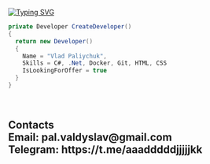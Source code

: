 [![Typing SVG](https://readme-typing-svg.herokuapp.com?color=%2336BCF7&lines=Computer+science+student)](https://git.io/typing-svg)
<br>
```c#
private Developer CreateDeveloper() 
{  
  return new Developer() 
  {  
    Name = "Vlad Paliychuk",  
    Skills = C#, .Net, Docker, Git, HTML, CSS   
    IsLookingForOffer = true  
  }  
} 
```
<br>
<h2>Contacts</h22> <br>
Email: pal.valdyslav@gmail.com  <br>
Telegram: https://t.me/aaadddddjjjjjkk <br>
<!--
**VladPaliychuk/VladPaliychuk** is a ✨ _special_ ✨ repository because its `README.md` (this file) appears on your GitHub profile.

Here are some ideas to get you started:

- 🔭 I’m currently working on ...
- 🌱 I’m currently learning ...
- 👯 I’m looking to collaborate on ...
- 🤔 I’m looking for help with ...
- 💬 Ask me about ...
- 📫 How to reach me: ...
- 😄 Pronouns: ...
- ⚡ Fun fact: ...
-->
